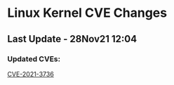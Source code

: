 
# **Linux Kernel CVE Changes**

## Last Update - 28Nov21 12:04

### **Updated CVEs:**

[CVE-2021-3736](cves/CVE-2021-3736)  
